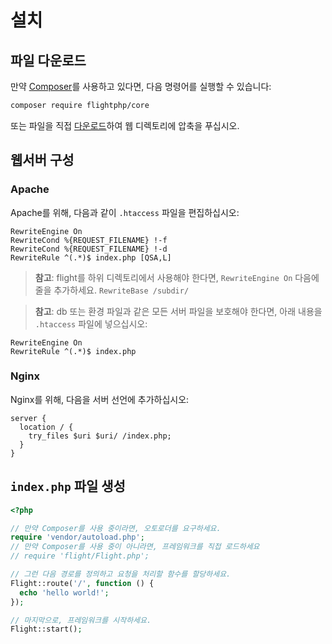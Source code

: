# 설치

## 파일 다운로드

만약 [Composer](https://getcomposer.org)를 사용하고 있다면, 다음 명령어를 실행할 수 있습니다:

```bash
composer require flightphp/core
```

또는 파일을 직접 [다운로드](https://github.com/flightphp/core/archive/master.zip)하여 웹 디렉토리에 압축을 푸십시오.

## 웹서버 구성

### Apache
Apache를 위해, 다음과 같이 `.htaccess` 파일을 편집하십시오:

```apacheconf
RewriteEngine On
RewriteCond %{REQUEST_FILENAME} !-f
RewriteCond %{REQUEST_FILENAME} !-d
RewriteRule ^(.*)$ index.php [QSA,L]
```

> **참고**: flight를 하위 디렉토리에서 사용해야 한다면, `RewriteEngine On` 다음에 줄을 추가하세요.
> `RewriteBase /subdir/`

> **참고**: db 또는 환경 파일과 같은 모든 서버 파일을 보호해야 한다면, 아래 내용을 `.htaccess` 파일에 넣으십시오:

```apacheconf
RewriteEngine On
RewriteRule ^(.*)$ index.php
```

### Nginx

Nginx를 위해, 다음을 서버 선언에 추가하십시오:

```nginx
server {
  location / {
    try_files $uri $uri/ /index.php;
  }
}
```

## `index.php` 파일 생성

```php
<?php

// 만약 Composer를 사용 중이라면, 오토로더를 요구하세요.
require 'vendor/autoload.php';
// 만약 Composer를 사용 중이 아니라면, 프레임워크를 직접 로드하세요
// require 'flight/Flight.php';

// 그런 다음 경로를 정의하고 요청을 처리할 함수를 할당하세요.
Flight::route('/', function () {
  echo 'hello world!';
});

// 마지막으로, 프레임워크를 시작하세요.
Flight::start();
```